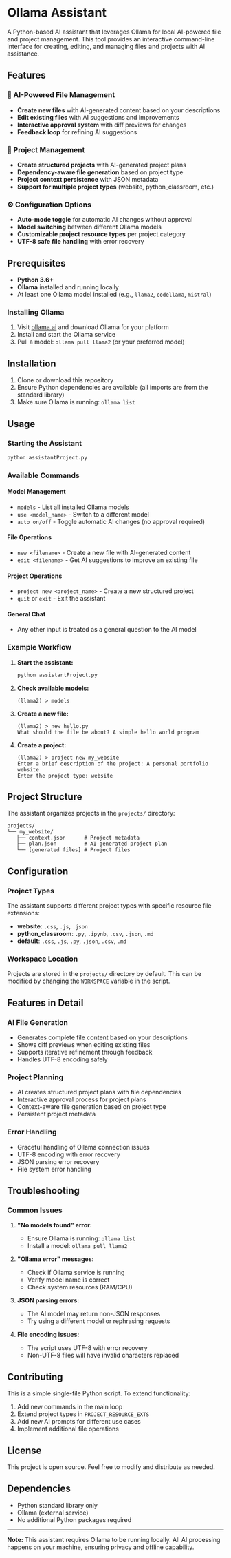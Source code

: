# Ollama Assistant

A Python-based AI assistant that leverages Ollama for local AI-powered file and project management. This tool provides an interactive command-line interface for creating, editing, and managing files and projects with AI assistance.

## Features

### 🤖 AI-Powered File Management
- **Create new files** with AI-generated content based on your descriptions
- **Edit existing files** with AI suggestions and improvements
- **Interactive approval system** with diff previews for changes
- **Feedback loop** for refining AI suggestions

### 📁 Project Management
- **Create structured projects** with AI-generated project plans
- **Dependency-aware file generation** based on project type
- **Project context persistence** with JSON metadata
- **Support for multiple project types** (website, python_classroom, etc.)

### ⚙️ Configuration Options
- **Auto-mode toggle** for automatic AI changes without approval
- **Model switching** between different Ollama models
- **Customizable project resource types** per project category
- **UTF-8 safe file handling** with error recovery

## Prerequisites

- **Python 3.6+**
- **Ollama** installed and running locally
- At least one Ollama model installed (e.g., `llama2`, `codellama`, `mistral`)

### Installing Ollama
1. Visit [ollama.ai](https://ollama.ai) and download Ollama for your platform
2. Install and start the Ollama service
3. Pull a model: `ollama pull llama2` (or your preferred model)

## Installation

1. Clone or download this repository
2. Ensure Python dependencies are available (all imports are from the standard library)
3. Make sure Ollama is running: `ollama list`

## Usage

### Starting the Assistant
```bash
python assistantProject.py
```

### Available Commands

#### Model Management
- `models` - List all installed Ollama models
- `use <model_name>` - Switch to a different model
- `auto on/off` - Toggle automatic AI changes (no approval required)

#### File Operations
- `new <filename>` - Create a new file with AI-generated content
- `edit <filename>` - Get AI suggestions to improve an existing file

#### Project Operations
- `project new <project_name>` - Create a new structured project
- `quit` or `exit` - Exit the assistant

#### General Chat
- Any other input is treated as a general question to the AI model

### Example Workflow

1. **Start the assistant:**
   ```bash
   python assistantProject.py
   ```

2. **Check available models:**
   ```
   (llama2) > models
   ```

3. **Create a new file:**
   ```
   (llama2) > new hello.py
   What should the file be about? A simple hello world program
   ```

4. **Create a project:**
   ```
   (llama2) > project new my_website
   Enter a brief description of the project: A personal portfolio website
   Enter the project type: website
   ```

## Project Structure

The assistant organizes projects in the `projects/` directory:

```
projects/
└── my_website/
   ├── context.json      # Project metadata
   ├── plan.json         # AI-generated project plan
   └── [generated files] # Project files
```

## Configuration

### Project Types
The assistant supports different project types with specific resource file extensions:

- **website**: `.css`, `.js`, `.json`
- **python_classroom**: `.py`, `.ipynb`, `.csv`, `.json`, `.md`
- **default**: `.css`, `.js`, `.py`, `.json`, `.csv`, `.md`

### Workspace Location
Projects are stored in the `projects/` directory by default. This can be modified by changing the `WORKSPACE` variable in the script.

## Features in Detail

### AI File Generation
- Generates complete file content based on your descriptions
- Shows diff previews when editing existing files
- Supports iterative refinement through feedback
- Handles UTF-8 encoding safely

### Project Planning
- AI creates structured project plans with file dependencies
- Interactive approval process for project plans
- Context-aware file generation based on project type
- Persistent project metadata

### Error Handling
- Graceful handling of Ollama connection issues
- UTF-8 encoding with error recovery
- JSON parsing error recovery
- File system error handling

## Troubleshooting

### Common Issues

1. **"No models found" error:**
   - Ensure Ollama is running: `ollama list`
   - Install a model: `ollama pull llama2`

2. **"Ollama error" messages:**
   - Check if Ollama service is running
   - Verify model name is correct
   - Check system resources (RAM/CPU)

3. **JSON parsing errors:**
   - The AI model may return non-JSON responses
   - Try using a different model or rephrasing requests

4. **File encoding issues:**
   - The script uses UTF-8 with error recovery
   - Non-UTF-8 files will have invalid characters replaced

## Contributing

This is a simple single-file Python script. To extend functionality:

1. Add new commands in the main loop
2. Extend project types in `PROJECT_RESOURCE_EXTS`
3. Add new AI prompts for different use cases
4. Implement additional file operations

## License

This project is open source. Feel free to modify and distribute as needed.

## Dependencies

- Python standard library only
- Ollama (external service)
- No additional Python packages required

---

**Note:** This assistant requires Ollama to be running locally. All AI processing happens on your machine, ensuring privacy and offline capability.
